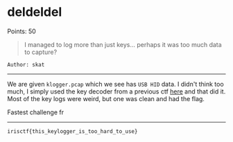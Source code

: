 # deldeldel

Points: 50

> I managed to log more than just keys... perhaps it was too much data to capture?

`Author: skat`

---

We are given `klogger.pcap` which we see has `USB HID` data. I didn't think too much,
I simply used the key decoder from a previous ctf [here](../../../niteCTF/for/tet_reffic/) 
and that did it. Most of the key logs were weird, but one was clean and had the flag.

Fastest challenge fr

---

```sh
irisctf{this_keylogger_is_too_hard_to_use}
```
